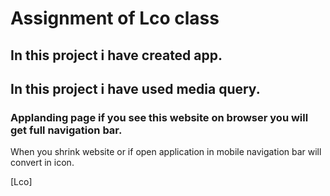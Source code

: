 # Assignment of Lco class

## In this project i have created app.
## In this project i have used media query.

### Applanding page if you see this website on browser you will get full navigation bar.

When you shrink  website or if open application in mobile navigation bar will convert in icon.

[Lco]
